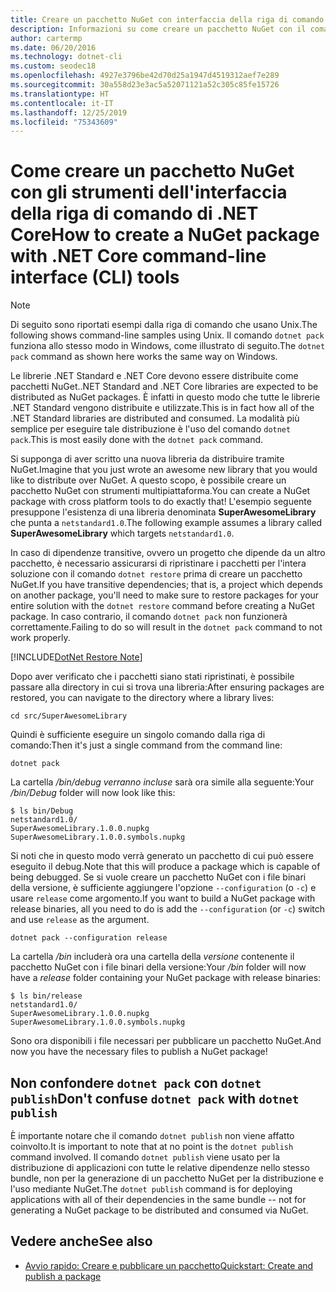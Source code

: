 ```yaml
---
title: Creare un pacchetto NuGet con interfaccia della riga di comando di .NET Core
description: Informazioni su come creare un pacchetto NuGet con il comando 'dotnet pack'.
author: cartermp
ms.date: 06/20/2016
ms.technology: dotnet-cli
ms.custom: seodec18
ms.openlocfilehash: 4927e3796be42d70d25a1947d4519312aef7e289
ms.sourcegitcommit: 30a558d23e3ac5a52071121a52c305c85fe15726
ms.translationtype: HT
ms.contentlocale: it-IT
ms.lasthandoff: 12/25/2019
ms.locfileid: "75343609"
---
```

# <a name="how-to-create-a-nuget-package-with-net-core-command-line-interface-cli-tools"></a><span data-ttu-id="a7cbd-103">Come creare un pacchetto NuGet con gli strumenti dell'interfaccia della riga di comando di .NET Core</span><span class="sxs-lookup"><span data-stu-id="a7cbd-103">How to create a NuGet package with .NET Core command-line interface (CLI) tools</span></span>

> [!NOTE]
> <span data-ttu-id="a7cbd-104">Di seguito sono riportati esempi dalla riga di comando che usano Unix.</span><span class="sxs-lookup"><span data-stu-id="a7cbd-104">The following shows command-line samples using Unix.</span></span> <span data-ttu-id="a7cbd-105">Il comando `dotnet pack` funziona allo stesso modo in Windows, come illustrato di seguito.</span><span class="sxs-lookup"><span data-stu-id="a7cbd-105">The `dotnet pack` command as shown here works the same way on Windows.</span></span>

<span data-ttu-id="a7cbd-106">Le librerie .NET Standard e .NET Core devono essere distribuite come pacchetti NuGet.</span><span class="sxs-lookup"><span data-stu-id="a7cbd-106">.NET Standard and .NET Core libraries are expected to be distributed as NuGet packages.</span></span> <span data-ttu-id="a7cbd-107">È infatti in questo modo che tutte le librerie .NET Standard vengono distribuite e utilizzate.</span><span class="sxs-lookup"><span data-stu-id="a7cbd-107">This is in fact how all of the .NET Standard libraries are distributed and consumed.</span></span> <span data-ttu-id="a7cbd-108">La modalità più semplice per eseguire tale distribuzione è l'uso del comando `dotnet pack`.</span><span class="sxs-lookup"><span data-stu-id="a7cbd-108">This is most easily done with the `dotnet pack` command.</span></span>

<span data-ttu-id="a7cbd-109">Si supponga di aver scritto una nuova libreria da distribuire tramite NuGet.</span><span class="sxs-lookup"><span data-stu-id="a7cbd-109">Imagine that you just wrote an awesome new library that you would like to distribute over NuGet.</span></span> <span data-ttu-id="a7cbd-110">A questo scopo, è possibile creare un pacchetto NuGet con strumenti multipiattaforma.</span><span class="sxs-lookup"><span data-stu-id="a7cbd-110">You can create a NuGet package with cross platform tools to do exactly that!</span></span> <span data-ttu-id="a7cbd-111">L'esempio seguente presuppone l'esistenza di una libreria denominata **SuperAwesomeLibrary** che punta a `netstandard1.0`.</span><span class="sxs-lookup"><span data-stu-id="a7cbd-111">The following example assumes a library called **SuperAwesomeLibrary** which targets `netstandard1.0`.</span></span>

<span data-ttu-id="a7cbd-112">In caso di dipendenze transitive, ovvero un progetto che dipende da un altro pacchetto, è necessario assicurarsi di ripristinare i pacchetti per l'intera soluzione con il comando `dotnet restore` prima di creare un pacchetto NuGet.</span><span class="sxs-lookup"><span data-stu-id="a7cbd-112">If you have transitive dependencies; that is, a project which depends on another package, you'll need to make sure to restore packages for your entire solution with the `dotnet restore` command before creating a NuGet package.</span></span> <span data-ttu-id="a7cbd-113">In caso contrario, il comando `dotnet pack` non funzionerà correttamente.</span><span class="sxs-lookup"><span data-stu-id="a7cbd-113">Failing to do so will result in the `dotnet pack` command to not work properly.</span></span>

[!INCLUDE[DotNet Restore Note](~/includes/dotnet-restore-note.md)]

<span data-ttu-id="a7cbd-114">Dopo aver verificato che i pacchetti siano stati ripristinati, è possibile passare alla directory in cui si trova una libreria:</span><span class="sxs-lookup"><span data-stu-id="a7cbd-114">After ensuring packages are restored, you can navigate to the directory where a library lives:</span></span>

```console
cd src/SuperAwesomeLibrary
```

<span data-ttu-id="a7cbd-115">Quindi è sufficiente eseguire un singolo comando dalla riga di comando:</span><span class="sxs-lookup"><span data-stu-id="a7cbd-115">Then it's just a single command from the command line:</span></span>

```dotnetcli
dotnet pack
```

<span data-ttu-id="a7cbd-116">La cartella */bin/debug verranno incluse* sarà ora simile alla seguente:</span><span class="sxs-lookup"><span data-stu-id="a7cbd-116">Your */bin/Debug* folder will now look like this:</span></span>

```console
$ ls bin/Debug
netstandard1.0/
SuperAwesomeLibrary.1.0.0.nupkg
SuperAwesomeLibrary.1.0.0.symbols.nupkg
```

<span data-ttu-id="a7cbd-117">Si noti che in questo modo verrà generato un pacchetto di cui può essere eseguito il debug.</span><span class="sxs-lookup"><span data-stu-id="a7cbd-117">Note that this will produce a package which is capable of being debugged.</span></span> <span data-ttu-id="a7cbd-118">Se si vuole creare un pacchetto NuGet con i file binari della versione, è sufficiente aggiungere l'opzione `--configuration` (o `-c`) e usare `release` come argomento.</span><span class="sxs-lookup"><span data-stu-id="a7cbd-118">If you want to build a NuGet package with release binaries, all you need to do is add the `--configuration` (or `-c`) switch and use `release` as the argument.</span></span>

```dotnetcli
dotnet pack --configuration release
```

<span data-ttu-id="a7cbd-119">La cartella */bin* includerà ora una cartella della *versione* contenente il pacchetto NuGet con i file binari della versione:</span><span class="sxs-lookup"><span data-stu-id="a7cbd-119">Your */bin* folder will now have a *release* folder containing your NuGet package with release binaries:</span></span>

```console
$ ls bin/release
netstandard1.0/
SuperAwesomeLibrary.1.0.0.nupkg
SuperAwesomeLibrary.1.0.0.symbols.nupkg
```

<span data-ttu-id="a7cbd-120">Sono ora disponibili i file necessari per pubblicare un pacchetto NuGet.</span><span class="sxs-lookup"><span data-stu-id="a7cbd-120">And now you have the necessary files to publish a NuGet package!</span></span>

## <a name="dont-confuse-dotnet-pack-with-dotnet-publish"></a><span data-ttu-id="a7cbd-121">Non confondere `dotnet pack` con `dotnet publish`</span><span class="sxs-lookup"><span data-stu-id="a7cbd-121">Don't confuse `dotnet pack` with `dotnet publish`</span></span>

<span data-ttu-id="a7cbd-122">È importante notare che il comando `dotnet publish` non viene affatto coinvolto.</span><span class="sxs-lookup"><span data-stu-id="a7cbd-122">It is important to note that at no point is the `dotnet publish` command involved.</span></span> <span data-ttu-id="a7cbd-123">Il comando `dotnet publish` viene usato per la distribuzione di applicazioni con tutte le relative dipendenze nello stesso bundle, non per la generazione di un pacchetto NuGet per la distribuzione e l'uso mediante NuGet.</span><span class="sxs-lookup"><span data-stu-id="a7cbd-123">The `dotnet publish` command is for deploying applications with all of their dependencies in the same bundle -- not for generating a NuGet package to be distributed and consumed via NuGet.</span></span>

## <a name="see-also"></a><span data-ttu-id="a7cbd-124">Vedere anche</span><span class="sxs-lookup"><span data-stu-id="a7cbd-124">See also</span></span>

- [<span data-ttu-id="a7cbd-125">Avvio rapido: Creare e pubblicare un pacchetto</span><span class="sxs-lookup"><span data-stu-id="a7cbd-125">Quickstart: Create and publish a package</span></span>](/nuget/quickstart/create-and-publish-a-package-using-the-dotnet-cli)
